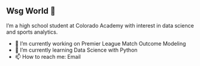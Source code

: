 ## Wsg World 👋

I’m a high school student at Colorado Academy with interest in data science and sports analytics.

- 🔭 I’m currently working on Premier League Match Outcome Modeling
- 🌱 I’m currently learning Data Science with Python
- 📫 How to reach me: Email


<!--
**MarcusA27/marcusa27** is a ✨ _special_ ✨ repository because its `README.md` (this file) appears on your GitHub profile.

Here are some ideas to get you started:

- 🔭 I’m currently working on ...
- 🌱 I’m currently learning ...
- 👯 I’m looking to collaborate on ...
- 🤔 I’m looking for help with ...
- 💬 Ask me about ...
- 📫 How to reach me: ...
- 😄 Pronouns: ...
- ⚡ Fun fact: ...
-->

